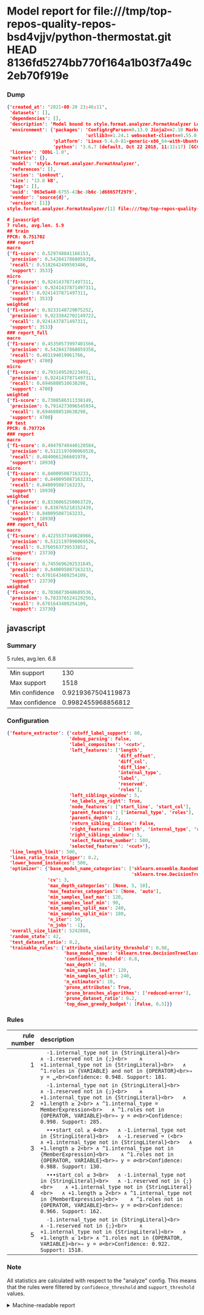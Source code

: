 # Model report for file:///tmp/top-repos-quality-repos-bsd4vjjv/python-thermostat.git HEAD 8136fd5274bb770f164a1b03f7a49c2eb70f919e

### Dump

```json
{'created_at': '2021-08-20 23:46:11',
 'datasets': [],
 'dependencies': [],
 'description': 'Model bound to style.format.analyzer.FormatAnalyzer Lookout analyzer.',
 'environment': {'packages': 'ConfigArgParse==0.13.0 Jinja2==2.10 MarkupSafe==1.1.1 PyStemmer==1.3.0 PyYAML==5.1 Pympler==0.5 SQLAlchemy==1.2.10 SQLAlchemy-Utils==0.33.3 asdf==2.3.2 bblfsh==2.12.7 boto==2.49.0 boto3==1.9.130 botocore==1.12.130 cachetools==2.0.1 certifi==2019.3.9 chardet==3.0.4 clint==0.5.1 docker==3.7.0 docker-pycreds==0.4.0 dulwich==0.19.11 grpcio==1.19.0 grpcio-tools==1.19.0 humanfriendly==4.16.1 humanize==0.5.1 idna==2.8 jmespath==0.9.4 jsonschema==2.6.0 lookout-sdk==0.4.1 lookout-sdk-ml==0.19.0 lookout-style==0.2.0 lz4==2.1.6 modelforge==0.12.1 numpy==1.16.2 packaging==19.0 pandas==0.22.0 pip==19.0.3 protobuf==3.7.0 psycopg2-binary==2.7.5 pygtrie==2.3 pyparsing==2.3.1 python-dateutil==2.8.0 python-igraph==0.7.1.post6 pytz==2019.1 requests==2.21.0 requirements-parser==0.2.0 scikit-learn==0.20.1 scikit-optimize==0.5.2 scipy==1.2.1 semantic-version==2.6.0 setuptools==40.8.0 six==1.12.0 smart-open==1.8.1 sourced-ml==0.8.2 spdx==2.5.0 stringcase==1.2.0 tabulate==0.8.2 tqdm==4.31.1 '
                             'urllib3==1.24.1 websocket-client==0.55.0 xxhash==1.3.0',
                 'platform': 'Linux-5.4.0-81-generic-x86_64-with-Ubuntu-18.04-bionic',
                 'python': '3.6.7 (default, Oct 22 2018, 11:32:17) [GCC 8.2.0]'},
 'license': 'ODbL-1.0',
 'metrics': {},
 'model': 'style.format.analyzer.FormatAnalyzer',
 'references': [],
 'series': 'Lookout',
 'size': '13.8 kB',
 'tags': [],
 'uuid': '063e5a40-6755-41bc-8b6c-1d68657f2979',
 'vendor': 'source{d}',
 'version': [1]}
style.format.analyzer.FormatAnalyzer/[1] file:///tmp/top-repos-quality-repos-bsd4vjjv/python-thermostat.git 8136fd5274bb770f164a1b03f7a49c2eb70f919e

# javascript
7 rules, avg.len. 5.9
## train
PPCR: 0.751702
### report
macro
{'f1-score': 0.529748841166153,
 'precision': 0.5428417868059358,
 'recall': 0.5182642499503486,
 'support': 3533}
micro
{'f1-score': 0.9241437871497311,
 'precision': 0.9241437871497311,
 'recall': 0.9241437871497311,
 'support': 3533}
weighted
{'f1-score': 0.9233148729075252,
 'precision': 0.9233042702149722,
 'recall': 0.9241437871497311,
 'support': 3533}
### report_full
macro
{'f1-score': 0.45350573997401566,
 'precision': 0.5428417868059358,
 'recall': 0.401194019961766,
 'support': 4700}
micro
{'f1-score': 0.793149520223491,
 'precision': 0.9241437871497311,
 'recall': 0.6946808510638298,
 'support': 4700}
weighted
{'f1-score': 0.7308586311338149,
 'precision': 0.7914273096545934,
 'recall': 0.6946808510638298,
 'support': 4700}
## test
PPCR: 0.797724
### report
macro
{'f1-score': 0.49479740440120584,
 'precision': 0.5121197090069526,
 'recall': 0.4840061266601978,
 'support': 18930}
micro
{'f1-score': 0.840095087163233,
 'precision': 0.840095087163233,
 'recall': 0.840095087163233,
 'support': 18930}
weighted
{'f1-score': 0.8336065250863729,
 'precision': 0.838765218152439,
 'recall': 0.840095087163233,
 'support': 18930}
### report_full
macro
{'f1-score': 0.4225537349828966,
 'precision': 0.5121197090069526,
 'recall': 0.3760563739533852,
 'support': 23730}
micro
{'f1-score': 0.7455696202531645,
 'precision': 0.840095087163233,
 'recall': 0.6701643489254109,
 'support': 23730}
weighted
{'f1-score': 0.7036873048689536,
 'precision': 0.7833765241292563,
 'recall': 0.6701643489254109,
 'support': 23730}
```

## javascript
### Summary
5 rules, avg.len. 6.8

| | |
|-|-|
|Min support|130|
|Max support|1518|
|Min confidence|0.9219367504119873|
|Max confidence|0.9982455968856812|

### Configuration

```json
{'feature_extractor': {'cutoff_label_support': 80,
                       'debug_parsing': False,
                       'label_composites': '<cut>',
                       'left_features': ['length',
                                         'diff_offset',
                                         'diff_col',
                                         'diff_line',
                                         'internal_type',
                                         'label',
                                         'reserved',
                                         'roles'],
                       'left_siblings_window': 5,
                       'no_labels_on_right': True,
                       'node_features': ['start_line', 'start_col'],
                       'parent_features': ['internal_type', 'roles'],
                       'parents_depth': 2,
                       'return_sibling_indices': False,
                       'right_features': ['length', 'internal_type', 'reserved', 'roles'],
                       'right_siblings_window': 5,
                       'select_features_number': 500,
                       'selected_features': '<cut>'},
 'line_length_limit': 500,
 'lines_ratio_train_trigger': 0.2,
 'lower_bound_instances': 500,
 'optimizer': {'base_model_name_categories': ['sklearn.ensemble.RandomForestClassifier',
                                              'sklearn.tree.DecisionTreeClassifier'],
               'cv': 3,
               'max_depth_categories': [None, 5, 10],
               'max_features_categories': [None, 'auto'],
               'min_samples_leaf_max': 120,
               'min_samples_leaf_min': 90,
               'min_samples_split_max': 240,
               'min_samples_split_min': 180,
               'n_iter': 50,
               'n_jobs': -1},
 'overall_size_limit': 5242880,
 'random_state': 42,
 'test_dataset_ratio': 0.2,
 'trainable_rules': {'attribute_similarity_threshold': 0.98,
                     'base_model_name': 'sklearn.tree.DecisionTreeClassifier',
                     'confidence_threshold': 0.8,
                     'max_depth': 10,
                     'min_samples_leaf': 120,
                     'min_samples_split': 240,
                     'n_estimators': 10,
                     'prune_attributes': True,
                     'prune_branches_algorithms': ['reduced-error'],
                     'prune_dataset_ratio': 0.2,
                     'top_down_greedy_budget': [False, 0.5]}}
```

### Rules

| rule number | description |
|----:|:-----|
| 1 | `  -1.internal_type not in {StringLiteral}<br>	∧ -1.reserved not in {;}<br>	∧ +1.internal_type not in {StringLiteral}<br>	∧ ^1.roles in {VARIABLE} and not in {OPERATOR}<br>⇒ y = ␣<br>Confidence: 0.948. Support: 181.` |
| 2 | `  -1.internal_type not in {StringLiteral}<br>	∧ -1.reserved not in {;}<br>	∧ +1.internal_type not in {StringLiteral}<br>	∧ +1.length ≥ 2<br>	∧ ^1.internal_type = MemberExpression<br>	∧ ^1.roles not in {OPERATOR, VARIABLE}<br>⇒ y = ∅<br>Confidence: 0.998. Support: 285.` |
| 3 | `  •••start_col ≥ 4<br>	∧ -1.internal_type not in {StringLiteral}<br>	∧ -1.reserved = (<br>	∧ +1.internal_type not in {StringLiteral}<br>	∧ +1.length ≥ 2<br>	∧ ^1.internal_type not in {MemberExpression}<br>	∧ ^1.roles not in {OPERATOR, VARIABLE}<br>⇒ y = ∅<br>Confidence: 0.988. Support: 130.` |
| 4 | `  •••start_col ≤ 3<br>	∧ -1.internal_type not in {StringLiteral}<br>	∧ -1.reserved not in {;}<br>	∧ +1.internal_type not in {StringLiteral}<br>	∧ +1.length ≥ 2<br>	∧ ^1.internal_type not in {MemberExpression}<br>	∧ ^1.roles not in {OPERATOR, VARIABLE}<br>⇒ y = ∅<br>Confidence: 0.966. Support: 162.` |
| 5 | `  -1.internal_type not in {StringLiteral}<br>	∧ -1.reserved not in {;}<br>	∧ +1.internal_type not in {StringLiteral}<br>	∧ +1.length ≤ 1<br>	∧ ^1.roles not in {OPERATOR, VARIABLE}<br>⇒ y = ∅<br>Confidence: 0.922. Support: 1518.` |

### Note
All statistics are calculated with respect to the "analyze" config. This means that the rules were filtered by
`confidence_threshold` and `support_threshold` values.

<details>
    <summary>Machine-readable report</summary>
```json
{"javascript": {"avg_rule_len": 6.8, "max_conf": 0.9982455968856812, "max_support": 1518, "min_conf": 0.9219367504119873, "min_support": 130, "num_rules": 5}}
```
</details>
